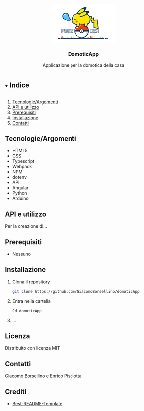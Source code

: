 <br />
<p align="center">
  <a href="https://github.com/GiacomoBorsellino/domoticApp">
    <img src="https://github.com/GiacomoBorsellino/pokedex/blob/main/images/pokedex-logo.png" alt="Logo" width="200">
  </a>

  <h3 align="center">DomoticApp</h3>

  <p align="center">
    Applicazione per la domotica della casa
  </p>
</p>

<details open="open">
  <summary><h2 style="display: inline-block">Indice</h2></summary>
  <ol>
    <li><a href="#tecnologieargomenti">Tecnologie/Argomenti</a></li>
    <li><a href="#api-e-utilizzo">API e utilizzo</a></li>
    <li><a href="#prerequisiti">Prerequisiti</a></li>
    <li><a href="#installazione">Installazione</a></li>
    <li><a href="#contatti">Contatti</a></li>
  </ol>
</details>

## Tecnologie/Argomenti

- HTML5
- CSS
- Typescript
- Webpack
- NPM
- dotenv
- API
- Angular
- Python
- Arduino

## API e utilizzo

Per la creazione di...

## Prerequisiti

- Nessuno

## Installazione

1. Clona il repository

   ```sh
   git clone https://github.com/GiacomoBorsellino/domoticApp
   ```

2. Entra nella cartella

   ```sh
   Cd domoticApp
   ```

3. ...

## Licenza

Distribuito con licenza MIT

## Contatti

Giacomo Borsellino e Enrico Pisciotta

## Crediti

- [Best-README-Template](https://github.com/othneildrew/Best-README-Template)
